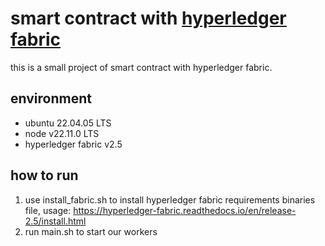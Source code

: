 # smart contract with [hyperledger fabric](https://hyperledger-fabric.readthedocs.io/)

this is a small project of smart contract with hyperledger fabric.

## environment
- ubuntu 22.04.05 LTS
- node v22.11.0 LTS
- hyperledger fabric v2.5

## how to run
1. use install_fabric.sh to install hyperledger fabric requirements binaries file, usage: https://hyperledger-fabric.readthedocs.io/en/release-2.5/install.html
2. run main.sh to start our workers
